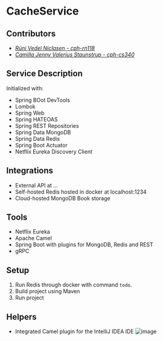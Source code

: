 # CacheService

## Contributors

- _[Rúni Vedel Niclasen - cph-rn118](https://github.com/Runi-VN)_
- _[Camilla Jenny Valerius Staunstrup - cph-cs340](https://github.com/Castau)_

## Service Description

Initialized with:
- Spring BOot DevTools
- Lombok
- Spring Web
- Spring HATEOAS
- Spring REST Repositories
- Spring Data MongoDB
- Spring Data Redis
- Spring Boot Actuator
- Netflix Eureka Discovery Client

## Integrations
- External API at ...
- Self-hosted Redis hosted in docker at localhost:1234
- Cloud-hosted MongoDB Book storage

## Tools
- Netflix Eureka
- Apache Camel
- Spring Boot with plugins for MongoDB, Redis and REST
- gRPC

## Setup
1. Run Redis through docker with command `todo`.
2. Build project using Maven
3. Run project


## Helpers
- Integrated Camel plugin for the IntelliJ IDEA IDE
![image](https://user-images.githubusercontent.com/37186286/145678245-e7683519-28d6-40fb-a839-5c2cb691debf.png)  
